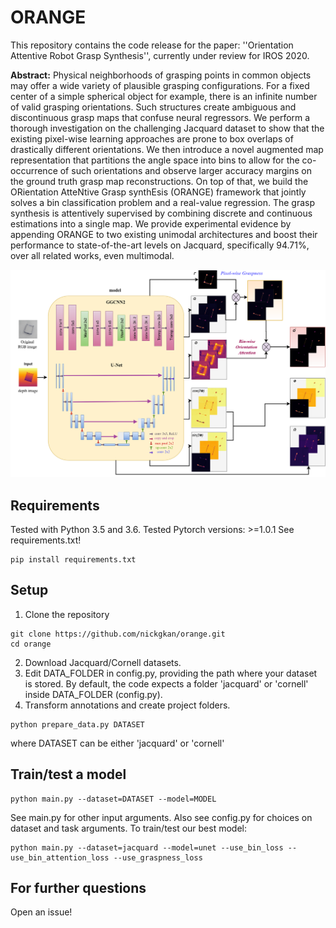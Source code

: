 # ORANGE

This repository contains the code release for the paper: 
''Orientation Attentive Robot Grasp Synthesis'', 
currently under review for IROS 2020.

 **Abstract:** 
Physical neighborhoods of grasping points in common objects may offer a wide variety of plausible grasping configurations. For a fixed center of a simple spherical object for example, there is an infinite number of valid grasping orientations. Such structures create ambiguous and discontinuous grasp maps that confuse neural regressors. We perform a thorough investigation on the challenging Jacquard dataset to show that the existing pixel-wise learning approaches are prone to box overlaps of drastically different orientations. We then introduce a novel augmented map representation that partitions the angle space into bins to allow for the co-occurrence of such orientations and observe larger accuracy margins on the ground truth grasp map reconstructions. On top of that, we build the ORientation AtteNtive Grasp synthEsis (ORANGE) framework that jointly solves a bin classification problem and a real-value regression. The grasp synthesis is attentively supervised by combining discrete and continuous estimations into a single map. We provide experimental evidence by appending ORANGE to two existing unimodal architectures and boost their performance to state-of-the-art  levels on Jacquard, specifically 94.71\%, over all related works, even multimodal.

 ![Image description](orange.png)


## Requirements
Tested with Python 3.5 and 3.6.
Tested Pytorch versions: >=1.0.1
See requirements.txt!
```
pip install requirements.txt
```

## Setup
1. Clone the repository
```
git clone https://github.com/nickgkan/orange.git
cd orange
```
2. Download Jacquard/Cornell datasets.
3. Edit DATA_FOLDER in config.py, providing the path where your dataset is stored.
By default, the code expects a folder 'jacquard' or 'cornell' inside DATA_FOLDER (config.py).
4. Transform annotations and create project folders.
```
python prepare_data.py DATASET
```
where DATASET can be either 'jacquard' or 'cornell'


## Train/test a model
```
python main.py --dataset=DATASET --model=MODEL
```
See main.py for other input arguments.
Also see config.py for choices on dataset and task arguments.
To train/test our best model:
```
python main.py --dataset=jacquard --model=unet --use_bin_loss --use_bin_attention_loss --use_graspness_loss
```

## For further questions
Open an issue!
